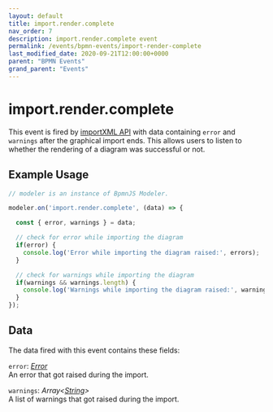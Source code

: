 ```yaml
---
layout: default
title: import.render.complete 
nav_order: 7
description: import.render.complete event
permalink: /events/bpmn-events/import-render-complete
last_modified_date: 2020-09-21T12:00:00+0000
parent: "BPMN Events"
grand_parent: "Events"
---
```


# import.render.complete

This event is fired by [importXML API](/general/api-reference/bpmn-js/importXML) with data containing `error` and `warnings` after the graphical import ends. This allows users to listen to whether the rendering of a diagram was successful or not.

## Example Usage

```javascript
// modeler is an instance of BpmnJS Modeler.

modeler.on('import.render.complete', (data) => {

  const { error, warnings } = data; 

  // check for error while importing the diagram
  if(error) {
    console.log('Error while importing the diagram raised:', errors);
  }

  // check for warnings while importing the diagram
  if(warnings && warnings.length) {
    console.log('Warnings while importing the diagram raised:', warnings);
  }
});
```

## Data

The data fired with this event contains these fields:

`error`: _[Error](#)_ <br>
An error that got raised during the import.

`warnings`: _Array\<[String](#)\>_ <br>
A list of warnings that got raised during the import.